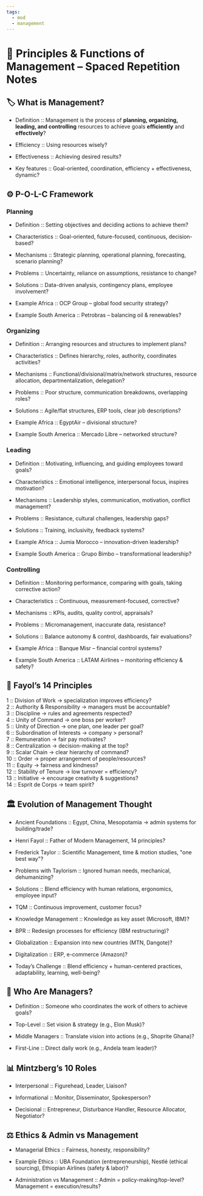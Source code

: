 ```yaml
---
tags:
  - mod
  - management
---
```

# 📘 Principles & Functions of Management – Spaced Repetition Notes

## 🏷️ What is Management?

- Definition :: Management is the process of **planning, organizing, leading, and controlling** resources to achieve goals **efficiently** and **effectively**?
    
- Efficiency :: Using resources wisely?
    
- Effectiveness :: Achieving desired results?
    
- Key features :: Goal-oriented, coordination, efficiency + effectiveness, dynamic?
    

## ⚙️ P-O-L-C Framework

### Planning

- Definition :: Setting objectives and deciding actions to achieve them?
    
- Characteristics :: Goal-oriented, future-focused, continuous, decision-based?
    
- Mechanisms :: Strategic planning, operational planning, forecasting, scenario planning?
    
- Problems :: Uncertainty, reliance on assumptions, resistance to change?
    
- Solutions :: Data-driven analysis, contingency plans, employee involvement?
    
- Example Africa :: OCP Group – global food security strategy?
    
- Example South America :: Petrobras – balancing oil & renewables?
    

### Organizing

- Definition :: Arranging resources and structures to implement plans?
    
- Characteristics :: Defines hierarchy, roles, authority, coordinates activities?
    
- Mechanisms :: Functional/divisional/matrix/network structures, resource allocation, departmentalization, delegation?
    
- Problems :: Poor structure, communication breakdowns, overlapping roles?
    
- Solutions :: Agile/flat structures, ERP tools, clear job descriptions?
    
- Example Africa :: EgyptAir – divisional structure?
    
- Example South America :: Mercado Libre – networked structure?
    

### Leading

- Definition :: Motivating, influencing, and guiding employees toward goals?
    
- Characteristics :: Emotional intelligence, interpersonal focus, inspires motivation?
    
- Mechanisms :: Leadership styles, communication, motivation, conflict management?
    
- Problems :: Resistance, cultural challenges, leadership gaps?
    
- Solutions :: Training, inclusivity, feedback systems?
    
- Example Africa :: Jumia Morocco – innovation-driven leadership?
    
- Example South America :: Grupo Bimbo – transformational leadership?
    

### Controlling

- Definition :: Monitoring performance, comparing with goals, taking corrective action?
    
- Characteristics :: Continuous, measurement-focused, corrective?
    
- Mechanisms :: KPIs, audits, quality control, appraisals?
    
- Problems :: Micromanagement, inaccurate data, resistance?
    
- Solutions :: Balance autonomy & control, dashboards, fair evaluations?
    
- Example Africa :: Banque Misr – financial control systems?
    
- Example South America :: LATAM Airlines – monitoring efficiency & safety?
    

## 🧭 Fayol’s 14 Principles

1 :: Division of Work → specialization improves efficiency?  
2 :: Authority & Responsibility → managers must be accountable?  
3 :: Discipline → rules and agreements respected?  
4 :: Unity of Command → one boss per worker?  
5 :: Unity of Direction → one plan, one leader per goal?  
6 :: Subordination of Interests → company > personal?  
7 :: Remuneration → fair pay motivates?  
8 :: Centralization → decision-making at the top?  
9 :: Scalar Chain → clear hierarchy of command?  
10 :: Order → proper arrangement of people/resources?  
11 :: Equity → fairness and kindness?  
12 :: Stability of Tenure → low turnover = efficiency?  
13 :: Initiative → encourage creativity & suggestions?  
14 :: Esprit de Corps → team spirit?

## 🏛️ Evolution of Management Thought

- Ancient Foundations :: Egypt, China, Mesopotamia → admin systems for building/trade?
    
- Henri Fayol :: Father of Modern Management, 14 principles?
    
- Frederick Taylor :: Scientific Management, time & motion studies, "one best way"?
    
- Problems with Taylorism :: Ignored human needs, mechanical, dehumanizing?
    
- Solutions :: Blend efficiency with human relations, ergonomics, employee input?
    
- TQM :: Continuous improvement, customer focus?
    
- Knowledge Management :: Knowledge as key asset (Microsoft, IBM)?
    
- BPR :: Redesign processes for efficiency (IBM restructuring)?
    
- Globalization :: Expansion into new countries (MTN, Dangote)?
    
- Digitalization :: ERP, e-commerce (Amazon)?
    
- Today’s Challenge :: Blend efficiency + human-centered practices, adaptability, learning, well-being?
    

## 👔 Who Are Managers?

- Definition :: Someone who coordinates the work of others to achieve goals?
    
- Top-Level :: Set vision & strategy (e.g., Elon Musk)?
    
- Middle Managers :: Translate vision into actions (e.g., Shoprite Ghana)?
    
- First-Line :: Direct daily work (e.g., Andela team leader)?
    

## 📊 Mintzberg’s 10 Roles

- Interpersonal :: Figurehead, Leader, Liaison?
    
- Informational :: Monitor, Disseminator, Spokesperson?
    
- Decisional :: Entrepreneur, Disturbance Handler, Resource Allocator, Negotiator?
    

## ⚖️ Ethics & Admin vs Management

- Managerial Ethics :: Fairness, honesty, responsibility?
    
- Example Ethics :: UBA Foundation (entrepreneurship), Nestlé (ethical sourcing), Ethiopian Airlines (safety & labor)?
    
- Administration vs Management :: Admin = policy-making/top-level? Management = execution/results?